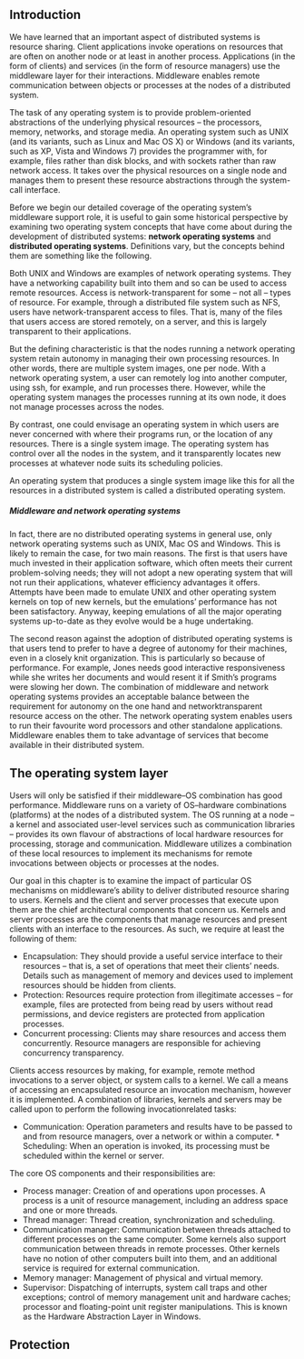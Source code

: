 ## Introduction
We have learned that an important aspect of distributed systems is resource sharing. Client applications invoke operations on resources that are often on another node or at least in another process. Applications (in the form of clients) and services (in the form of resource managers) use the middleware layer for their interactions. Middleware enables remote communication between objects or processes at the nodes of a distributed system.

The task of any operating system is to provide problem-oriented abstractions of the underlying physical resources – the processors, memory, networks, and storage media. An operating system such as UNIX (and its variants, such as Linux and Mac OS X) or Windows (and its variants, such as XP, Vista and Windows 7) provides the programmer with, for example, files rather than disk blocks, and with sockets rather than raw network access. It takes over the physical resources on a single node and manages them to present these resource abstractions through the system-call interface.

Before we begin our detailed coverage of the operating system’s middleware support role, it is useful to gain some historical perspective by examining two operating system concepts that have come about during the development of distributed systems: __network operating systems__ and __distributed operating systems__. Definitions vary, but the concepts behind them are something like the following.

Both UNIX and Windows are examples of network operating systems. They have a networking capability built into them and so can be used to access remote resources. Access is network-transparent for some – not all – types of resource. For example, through a distributed file system such as NFS, users have network-transparent access to files. That is, many of the files that users access are stored remotely, on a server, and this is largely transparent to their applications. 

But the defining characteristic is that the nodes running a network operating system retain autonomy in managing their own processing resources. In other words, there are multiple system images, one per node. With a network operating system, a user can remotely log into another computer, using ssh, for example, and run processes there. However, while the operating system manages the processes running at its own node, it does not manage processes across the nodes. 

By contrast, one could envisage an operating system in which users are never concerned with where their programs run, or the location of any resources. There is a single system image. The operating system has control over all the nodes in the system, and it transparently locates new processes at whatever node suits its scheduling policies.

An operating system that produces a single system image like this for all the resources in a distributed system is called a distributed operating system.

##### Middleware and network operating systems
In fact, there are no distributed operating systems in general use, only network operating systems such as UNIX, Mac OS and Windows. This is likely to remain the case, for two main reasons. The first is that users have much invested in their application software, which often meets their current problem-solving needs; they will not adopt a new operating system that will not run their applications, whatever efficiency advantages it offers. Attempts have been made to emulate UNIX and other operating system kernels on top of new kernels, but the emulations’ performance has not been satisfactory. Anyway, keeping emulations of all the major operating systems up-to-date as they evolve would be a huge undertaking. 

The second reason against the adoption of distributed operating systems is that users tend to prefer to have a degree of autonomy for their machines, even in a closely knit organization. This is particularly so because of performance. For example, Jones needs good interactive responsiveness while she writes her documents and would resent it if Smith’s programs were slowing her down. The combination of middleware and network operating systems provides an acceptable balance between the requirement for autonomy on the one hand and networktransparent resource access on the other. The network operating system enables users to run their favourite word processors and other standalone applications. Middleware enables them to take advantage of services that become available in their distributed system.

## The operating system layer
Users will only be satisfied if their middleware–OS combination has good performance. Middleware runs on a variety of OS–hardware combinations (platforms) at the nodes of a distributed system. The OS running at a node – a kernel and associated user-level services such as communication libraries – provides its own flavour of abstractions of local hardware resources for processing, storage and communication. Middleware utilizes a combination of these local resources to implement its mechanisms for remote invocations between objects or processes at the nodes.

Our goal in this chapter is to examine the impact of particular OS mechanisms on middleware’s ability to deliver distributed resource sharing to users. Kernels and the client and server processes that execute upon them are the chief architectural components that concern us. Kernels and server processes are the components that manage resources and present clients with an interface to the resources. As such, we require at least the following of them:

* Encapsulation: They should provide a useful service interface to their resources – that is, a set of operations that meet their clients’ needs. Details such as management of memory and devices used to implement resources should be hidden from clients. 
* Protection: Resources require protection from illegitimate accesses – for example, files are protected from being read by users without read permissions, and device registers are protected from application processes. 
* Concurrent processing: Clients may share resources and access them concurrently. Resource managers are responsible for achieving concurrency transparency.

Clients access resources by making, for example, remote method invocations to a server object, or system calls to a kernel. We call a means of accessing an encapsulated resource an invocation mechanism, however it is implemented. A combination of libraries, kernels and servers may be called upon to perform the following invocationrelated tasks:

* Communication: Operation parameters and results have to be passed to and from resource managers, over a network or within a computer. * Scheduling: When an operation is invoked, its processing must be scheduled within the kernel or server.

The core OS components and their responsibilities are:
* Process manager: Creation of and operations upon processes. A process is a unit of resource management, including an address space and one or more threads. 
* Thread manager: Thread creation, synchronization and scheduling. 
* Communication manager: Communication between threads attached to different processes on the same computer. Some kernels also support communication between threads in remote processes. Other kernels have no notion of other computers built into them, and an additional service is required for external communication. 
* Memory manager: Management of physical and virtual memory. 
* Supervisor: Dispatching of interrupts, system call traps and other exceptions; control of memory management unit and hardware caches; processor and floating-point unit register manipulations. This is known as the Hardware Abstraction Layer in Windows.

## Protection



